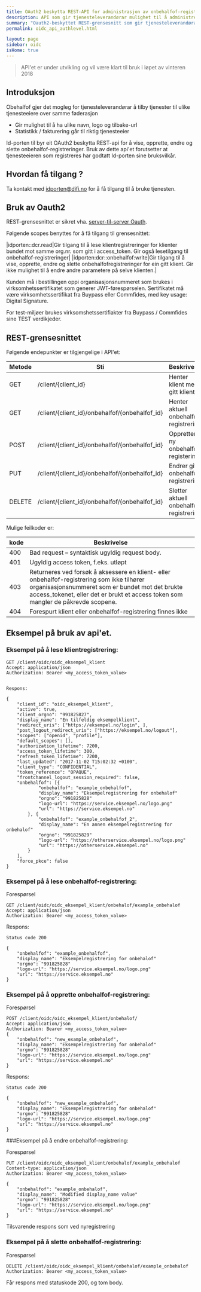 ```yaml
---
title: OAuth2 beskytta REST-API for administrasjon av onbehalfof-registreringar
description: API som gir tjenesteleverandørar mulighet til å administrere sine onbehalfof-registreringer.
summary: "Oauth2-beskyttet REST-grensesnitt som gir tjenesteleverandørar mulighet til å administrere sine onbehalfof-registreringer."
permalink: oidc_api_authlevel.html

layout: page
sidebar: oidc
isHome: true
---
```


> API'et er under utvikling og vil være klart til bruk i løpet av vinteren 2018

## Introduksjon

Obehalfof gjer det mogleg for tjenesteleverandørar å tilby tjenester til ulike tjenesteeiere over samme føderasjon
* Gir mulighet til å ha ulike navn, logo og tilbake-url
* Statistikk / fakturering går til riktig tjenesteeier

Id-porten til byr eit OAuth2 beskytta REST-api for å vise, opprette, endre og slette onbehalfof-registreringer. Bruk av dette api'et forutsetter at tjenesteeieren som registreres har godtatt Id-porten sine bruksvilkår.


## Hvordan få tilgang ?

Ta kontakt med idporten@difi.no for å få tilgang til å bruke tjenesten.


## Bruk av Oauth2

REST-grensesnittet er sikret vha. [server-til-server Oauth](https://difi.github.io/idporten-oidc-dokumentasjon//4_server-to-server-oauth2.html).

Følgende scopes benyttes for å få tilgang til grensesnittet:

|idporten::dcr.read|Gir tilgang til å lese klientregistreringer for klienter bundet mot samme org.nr. som gitt i access_token. Gir også lesetilgang til onbehalfof-registreringer|
|idporten:dcr::onbehalfof:write|Gir tilgang til å vise, opprette, endre og slette onbehalfofregistreringer for ein gitt klient. Gir ikke mulighet til å endre andre parametere på selve klienten.|

Kunden må i bestillingen oppi organisasjonsnummeret som brukes i virksomhetssertifikatet som generer JWT-førespørselen.  Sertifikatet må være virksomhetssertifikat fra Buypass eller Commfides, med key usage: Digital Signature.

For test-miljøer brukes virksomshetssertifiakter fra Buypass / Commfides sine TEST verdikjeder.

## REST-grensesnittet

Følgende endepunkter er tilgjengelige i API'et:

| Metode  | Sti | Beskrivelse |
| --- | --- | --- |
| GET |	/client/{client_id} | Henter klient med gitt klient_id |
| GET |	/client/{client_id}/onbehalfof/{onbehalfof_id} | Henter aktuell onbehalfof registrering |
| POST | /client/{client_id}/onbehalfof/{onbehalfof_id} | Oppretter ny onbehalfof registering |
| PUT | /client/{client_id}/onbehalfof/{onbehalfof_id}	| Endrer gitt onbehalfof registrering |
| DELETE | /client/{client_id}/onbehalfof/{onbehalfof_id} | Sletter aktuell onbehalfof registrering |

Mulige feilkoder er:

| kode | Beskrivelse|
| --- | --- |
|400 | Bad request – syntaktisk ugyldig request body.|
|401 | Ugyldig access token, f.eks. utløpt|
|403 | Returneres ved forsøk å aksessere en klient- eller onbehalfof-registrering som ikke tilhører organisasjonsnummeret som er bundet mot det brukte access_tokenet, eller det er brukt et access token som mangler de påkrevde scopene. |
|404 | Forespurt klient eller onbehalfof-registrering finnes ikke |

## Eksempel på bruk av api'et.

### Eksempel på å lese klientregistrering:

```
GET /client/oidc/oidc_eksempel_klient
Accept: application/json
Authorization: Bearer <my_access_token_value>


Respons:

{
	"client_id": "oidc_eksempel_klient",
	"active": true,
	"client_orgno": "991825827",
	"display_name": "En tilfeldig eksempelklient",
	"redirect_uris": ["https://eksempel.no/login", ],
	"post_logout_redirect_uris": ["https://eksempel.no/logout"],
	"scopes": ["openid", "profile"],
	"default_scopes": [],
	"authorization_lifetime": 7200,
	"access_token_lifetime": 300,
	"refresh_token_lifetime": 7200,
	"last_updated": "2017-11-02 T15:02:32 +0100",
	"client_type": "CONFIDENTIAL",
	"token_reference": "OPAQUE",
	"frontchannel_logout_session_required": false,
	"onbehalfof": [{
			"onbehalfof": "example_onbehalfof",
			"display_name": "Eksempelregistrering for onbehalof"
			"orgno": "991825828"
			"logo-url": "https://service.eksempel.no/logo.png"
			"url": "https://service.eksempel.no"
		}, {
			"onbehalfof": "example_onbehalfof_2",
			"display_name": "En annen eksempelregistrering for onbehalof"
			"orgno": "991825829"
			"logo-url": "https://otherservice.eksempel.no/logo.png"
			"url": "https://otherservice.eksempel.no"
		}
	],
	"force_pkce": false
}
```

### Eksempel på å lese onbehalfof-registrering:

Forespørsel
```
GET /client/oidc/oidc_eksempel_klient/onbehalof/example_onbehalof
Accept: application/json
Authorization: Bearer <my_access_token_value>
```

Respons:
```
Status code 200

{
	"onbehalfof": "example_onbehalfof",
	"display_name": "Eksempelregistrering for onbehalof"
	"orgno": "991825828"
	"logo-url": "https://service.eksempel.no/logo.png"
	"url": "https://service.eksempel.no"
}

```

### Eksempel på å opprette onbehalfof-registrering:

Forespørsel
```
POST /client/oidc/oidc_eksempel_klient/onbehalof/
Accept: application/json
Authorization: Bearer <my_access_token_value>
{
	"onbehalfof": "new_example_onbehalof",
	"display_name": "Eksempelregistrering for onbehalof"
	"orgno": "991825828"
	"logo-url": "https://service.eksempel.no/logo.png"
	"url": "https://service.eksempel.no"
}
```

Respons:
```
Status code 200

{
	"onbehalfof": "new_example_onbehalof",
	"display_name": "Eksempelregistrering for onbehalof"
	"orgno": "991825828"
	"logo-url": "https://service.eksempel.no/logo.png"
	"url": "https://service.eksempel.no"
}

```

###Eksempel på å endre onbehalfof-registrering:

Forespørsel
```
PUT /client/oidc/oidc_eksempel_klient/onbehalof/example_onbehalof
Content-type: application/json
Authorization: Bearer <my_access_token_value>

{
	"onbehalfof": "example_onbehalof",
	"display_name": "Modified display_name value"
	"orgno": "991825828"
	"logo-url": "https://service.eksempel.no/logo.png"
	"url": "https://service.eksempel.no"
}
``` 

Tilsvarende respons som ved nyregistrering

### Eksempel på å slette onbehalfof-registrering:

Forespørsel
```
DELETE /client/oidc/oidc_eksempel_klient/onbehalof/example_onbehalof
Authorization: Bearer <my_access_token_value>
``` 

Får respons med statuskode 200, og tom body.